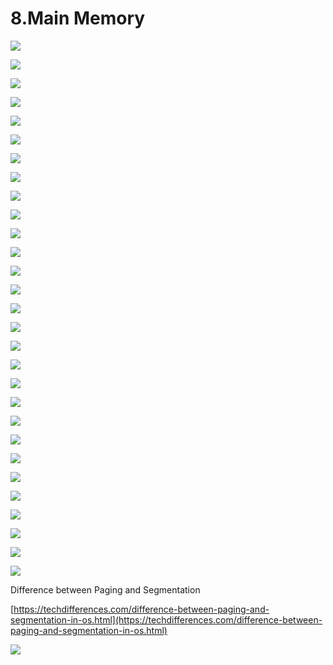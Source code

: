 # 8.Main Memory

![](../.gitbook/assets/image%20%2889%29.png)

![](../.gitbook/assets/image%20%28128%29.png)

![](../.gitbook/assets/image%20%2873%29.png)

![](../.gitbook/assets/image%20%28134%29.png)

![](../.gitbook/assets/image%20%28104%29.png)

![](../.gitbook/assets/image%20%2850%29.png)

![](../.gitbook/assets/image%20%28102%29.png)

![](../.gitbook/assets/image%20%2835%29.png)

![](../.gitbook/assets/image%20%28114%29.png)

![](../.gitbook/assets/image%20%2871%29.png)

![](../.gitbook/assets/image%20%2841%29.png)

![](../.gitbook/assets/image%20%28132%29.png)

![](../.gitbook/assets/image%20%2839%29.png)

![](../.gitbook/assets/image%20%28116%29.png)

![](../.gitbook/assets/image%20%28167%29.png)

![](../.gitbook/assets/image%20%28127%29.png)

![](../.gitbook/assets/image%20%2896%29.png)

![](../.gitbook/assets/image%20%2812%29.png)

![](../.gitbook/assets/image%20%28144%29.png)

![](../.gitbook/assets/image%20%2846%29.png)

![](../.gitbook/assets/image%20%28118%29.png)

![](../.gitbook/assets/image%20%2829%29.png)

![](../.gitbook/assets/image%20%286%29.png)

![](../.gitbook/assets/image%20%28109%29.png)



![](../.gitbook/assets/image%20%2836%29.png)

![](../.gitbook/assets/image%20%28122%29.png)

![](../.gitbook/assets/image%20%28142%29.png)



![](../.gitbook/assets/image%20%2819%29.png)



![](../.gitbook/assets/image%20%28121%29.png)



Difference between Paging and Segmentation 

[https://techdifferences.com/difference-between-paging-and-segmentation-in-os.html](https://techdifferences.com/difference-between-paging-and-segmentation-in-os.html)

![](../.gitbook/assets/image%20%2882%29.png)















